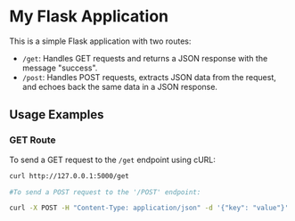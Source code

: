 # My Flask Application

This is a simple Flask application with two routes:

- `/get`: Handles GET requests and returns a JSON response with the message "success".
- `/post`: Handles POST requests, extracts JSON data from the request, and echoes back the same data in a JSON response.

## Usage Examples

### GET Route

To send a GET request to the `/get` endpoint using cURL:

```bash
curl http://127.0.0.1:5000/get

#To send a POST request to the '/POST' endpoint:

curl -X POST -H "Content-Type: application/json" -d '{"key": "value"}' http://127.0.0.1:5000/post
